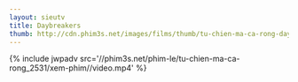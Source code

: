 ```yaml
---
layout: sieutv
title: Daybreakers
thumb: http://cdn.phim3s.net/images/films/thumb/tu-chien-ma-ca-rong-daybreakers-2009.jpg
---
```

{% include jwpadv src='//phim3s.net/phim-le/tu-chien-ma-ca-rong_2531/xem-phim//video.mp4' %}